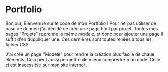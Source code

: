 # Portfolio

Bonjour,
Bienvenue sur le code de mon Portfolio !
Pour ne pas utiliser de base de donnée j'ai décidé de crée une page html par projet.
Toutes mes pages "Projets" reprenne le même modèle, et donc pour ajouter une page il suffit d'en duppliquer une.
Ces dernières sont toutes reliées à tous les fichier CSS.

J'ai créé un page "Modele" pour rendre la création plus facile de chaue éléments,
Cela peut aussi permettre de mieux compredre mon code.
Celle ci est inacessible sur mon site internet.